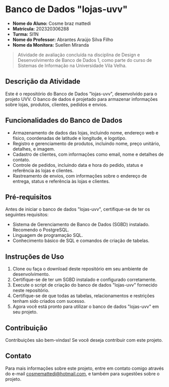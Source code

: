 # Banco de Dados "lojas-uvv"
* **Nome do Aluno:** Cosme braz mattedi
* **Matrícula:** 202320306288
* **Turma:** SI1N
* **Nome do Professor:** Abrantes Araújo Silva Filho
* **Nome da Monitora:** Suellen Miranda

> Atividade de avaliação concluída na disciplina de Design e Desenvolvimento de Banco de Dados 1, como parte do curso de Sistemas de Informação na Universidade Vila Velha.

## Descrição da Atividade 
Este é o repositório do Banco de Dados "lojas-uvv", desenvolvido para o projeto UVV. O banco de dados é projetado para armazenar informações sobre lojas, produtos, clientes, pedidos e envios.

## Funcionalidades do Banco de Dados
* Armazenamento de dados das lojas, incluindo nome, endereço web e físico, coordenadas de latitude e longitude, e logotipo.
* Registro e gerenciamento de produtos, incluindo nome, preço unitário, detalhes, e imagem.
* Cadastro de clientes, com informações como email, nome e detalhes de contato.
* Controle de pedidos, incluindo data e hora do pedido, status e referência às lojas e clientes.
* Rastreamento de envios, com informações sobre o endereço de entrega, status e referência às lojas e clientes.

## Pré-requisitos
Antes de iniciar o banco de dados "lojas-uvv", certifique-se de ter os seguintes requisitos:

* Sistema de Gerenciamento de Banco de Dados (SGBD) instalado. Recomendo o PostgreSQL.
* Linguagem de programação SQL.
* Conhecimento básico de SQL e comandos de criação de tabelas.

## Instruções de Uso

1. Clone ou faça o download deste repositório em seu ambiente de desenvolvimento.
2. Certifique-se de ter um SGBD instalado e configurado corretamente.
3. Execute o script de criação do banco de dados "lojas-uvv" fornecido neste repositório.
4. Certifique-se de que todas as tabelas, relacionamentos e restrições tenham sido criados com sucesso.
5. Agora você está pronto para utilizar o banco de dados "lojas-uvv" em seu projeto.

## Contribuição
Contribuições são bem-vindas! Se você deseja contribuir com este projeto.

## Contato
 
Para mais informações sobre este projeto, entre em contato comigo através do e-mail cosmemattedi@hotmail.com, e também para sugestões sobre o projeto. 
